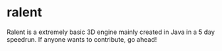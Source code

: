 # ralent
Ralent is a extremely basic 3D engine mainly created in Java in a 5 day speedrun.
If anyone wants to contribute, go ahead!
